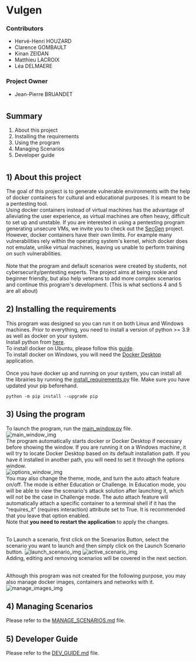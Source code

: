 # Vulgen

### Contributors
- Hervé-Henri HOUZARD 
- Clarence GOMBAULT
- Kinan ZEIDAN 
- Matthieu LACROIX
- Léa DELMAERE
### Project Owner
- Jean-Pierre BRUANDET
#
## Summary
1) About this project
2) Installing the requirements
3) Using the program
4) Managing Scenarios
5) Developer guide
#
## 1) About this project

The goal of this project is to generate vulnerable environments with the help of docker containers for cultural and educational purposes. It is meant to be a pentesting tool.
<br>Using docker containers instead of virtual machines has the advantage of alleviating the user experience, as virtual machines are often heavy, difficult to set up and unstable. If you are interested in using a pentesting program generating unsecure VMs, we invite you to check out the [SecGen](https://github.com/cliffe/SecGen) project.
<br>However, docker containers have their own limits. For example many vulnerabilities rely within the operating system's kernel, which docker does not emulate, unlike virtual machines, leaving us unable to perform training on such vulnerabilities. 
<br><br>Note that the program and default scenarios were created by students, not cybersecurity/pentesting experts. The project aims at being rookie and beginner friendly, but also help veterans to add more complex scenarios and continue this program's development. (This is what sections 4 and 5 are all about)

## 2) Installing the requirements

This program was designed so you can run it on both Linux and Windows machines. Prior to everything, you need to install a version of python >= 3.9 as well as docker on your system.
<br>Install python from [here](https://www.python.org/downloads/). 
<br>To install docker on Ubuntu, please follow this [guide](https://docs.docker.com/engine/install/ubuntu/).
<br>To install docker on Windows, you will need the [Docker Desktop](https://docs.docker.com/desktop/install/windows-install/) application.
<br><br>Once you have docker up and running on your system, you can install all the librairies by running the [install_requirements.py](src/install_requirements.py) file. Make sure you have updated your pip beforehand.

    python -m pip install --upgrade pip

## 3) Using the program
To launch the program, run the [main_window.py](src/main_window.py) file.<br>
![main_window_img](https://i.imgur.com/HmiYOeT.png)<br>
The program automatically starts docker or Docker Desktop if necessary before showing the window. If you are running it on a Windows machine, it will try to locate Docker Desktop based on its default installation path. If you have it installed in another path, you will need to set it through the options window.<br>
![options_window_img](https://i.imgur.com/7XLWSOV.png)<br>
You may also change the theme, mode, and turn the auto attach feature on/off. The mode is either Education or Challenge. In Education mode, you will be able to view the scenario's attack solution after launching it, which will not be the case in Challenge mode. The auto attach feature will automatically attach a specific container to a terminal shell if it has the "requires_it" (requires interaction) attribute set to True. It is recommended that you leave that option enabled.<br>
Note that <b>you need to restart the application</b> to apply the changes.<br><br>

To Launch a scenario, first click on the Scenarios Button, select the scenario you want to launch and then simply click on the Launch Scenario button.
![launch_scenario_img](https://i.imgur.com/uUe5Ovm.png)
![active_scenario_img](https://i.imgur.com/KYkljYX.png)<br>
Adding, editing and removing scenarios will be covered in the next section.<br><br>

Although this program was not created for the following purpose, you may also manage docker images, containers and networks with it.
![manage_images_img](https://i.imgur.com/Pl66ic9.png)

## 4) Managing Scenarios

Please refer to the [MANAGE_SCENARIOS.md](Scenarios/MANAGE_SCENARIOS.md) file.

## 5) Developer Guide

Please refer to the [DEV_GUIDE.md](DEV_GUIDE.md) file.